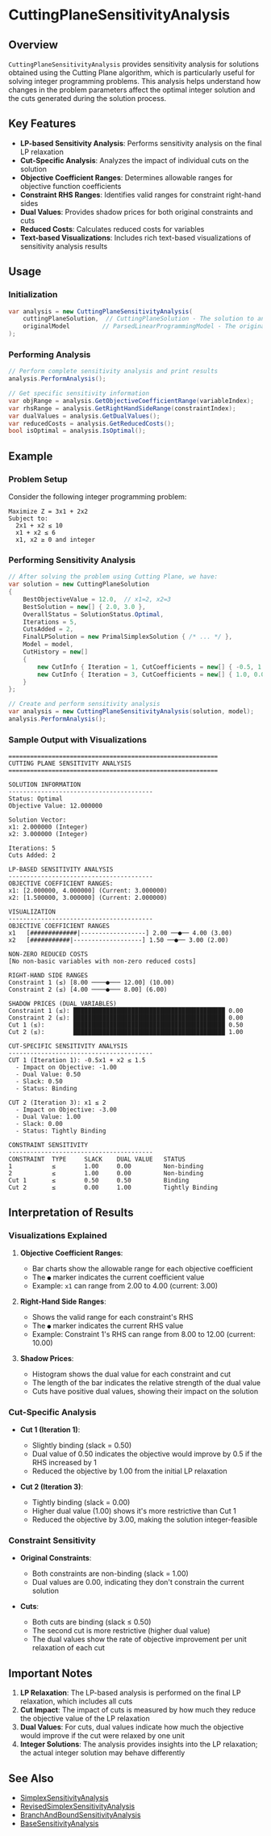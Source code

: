 # CuttingPlaneSensitivityAnalysis

## Overview
`CuttingPlaneSensitivityAnalysis` provides sensitivity analysis for solutions obtained using the Cutting Plane algorithm, which is particularly useful for solving integer programming problems. This analysis helps understand how changes in the problem parameters affect the optimal integer solution and the cuts generated during the solution process.

## Key Features
- **LP-based Sensitivity Analysis**: Performs sensitivity analysis on the final LP relaxation
- **Cut-Specific Analysis**: Analyzes the impact of individual cuts on the solution
- **Objective Coefficient Ranges**: Determines allowable ranges for objective function coefficients
- **Constraint RHS Ranges**: Identifies valid ranges for constraint right-hand sides
- **Dual Values**: Provides shadow prices for both original constraints and cuts
- **Reduced Costs**: Calculates reduced costs for variables
- **Text-based Visualizations**: Includes rich text-based visualizations of sensitivity analysis results

## Usage

### Initialization
```csharp
var analysis = new CuttingPlaneSensitivityAnalysis(
    cuttingPlaneSolution,  // CuttingPlaneSolution - The solution to analyze
    originalModel         // ParsedLinearProgrammingModel - The original model
);
```

### Performing Analysis
```csharp
// Perform complete sensitivity analysis and print results
analysis.PerformAnalysis();

// Get specific sensitivity information
var objRange = analysis.GetObjectiveCoefficientRange(variableIndex);
var rhsRange = analysis.GetRightHandSideRange(constraintIndex);
var dualValues = analysis.GetDualValues();
var reducedCosts = analysis.GetReducedCosts();
bool isOptimal = analysis.IsOptimal();
```

## Example

### Problem Setup
Consider the following integer programming problem:
```
Maximize Z = 3x1 + 2x2
Subject to:
  2x1 + x2 ≤ 10
  x1 + x2 ≤ 6
  x1, x2 ≥ 0 and integer
```

### Performing Sensitivity Analysis
```csharp
// After solving the problem using Cutting Plane, we have:
var solution = new CuttingPlaneSolution
{
    BestObjectiveValue = 12.0,  // x1=2, x2=3
    BestSolution = new[] { 2.0, 3.0 },
    OverallStatus = SolutionStatus.Optimal,
    Iterations = 5,
    CutsAdded = 2,
    FinalLPSolution = new PrimalSimplexSolution { /* ... */ },
    Model = model,
    CutHistory = new[]
    {
        new CutInfo { Iteration = 1, CutCoefficients = new[] { -0.5, 1.0 }, Rhs = 1.5 },
        new CutInfo { Iteration = 3, CutCoefficients = new[] { 1.0, 0.0 }, Rhs = 2.0 }
    }
};

// Create and perform sensitivity analysis
var analysis = new CuttingPlaneSensitivityAnalysis(solution, model);
analysis.PerformAnalysis();
```

### Sample Output with Visualizations
```
==========================================================
CUTTING PLANE SENSITIVITY ANALYSIS
==========================================================

SOLUTION INFORMATION
----------------------------------------
Status: Optimal
Objective Value: 12.000000

Solution Vector:
x1: 2.000000 (Integer)
x2: 3.000000 (Integer)

Iterations: 5
Cuts Added: 2

LP-BASED SENSITIVITY ANALYSIS
----------------------------------------
OBJECTIVE COEFFICIENT RANGES:
x1: [2.000000, 4.000000] (Current: 3.000000)
x2: [1.500000, 3.000000] (Current: 2.000000)

VISUALIZATION
----------------------------------------
OBJECTIVE COEFFICIENT RANGES
x1   [#############|------------------] 2.00 ──●── 4.00 (3.00)
x2   [###########|-------------------] 1.50 ──●── 3.00 (2.00)

NON-ZERO REDUCED COSTS
[No non-basic variables with non-zero reduced costs]

RIGHT-HAND SIDE RANGES
Constraint 1 (≤) [8.00 ────●─── 12.00] (10.00)
Constraint 2 (≤) [4.00 ────●─── 8.00] (6.00)

SHADOW PRICES (DUAL VARIABLES)
Constraint 1 (≤): ██████████████████████████████████████████ 0.00
Constraint 2 (≤): ██████████████████████████████████████████ 0.00
Cut 1 (≤):        ██████████████████████████████████████████ 0.50
Cut 2 (≤):        ██████████████████████████████████████████ 1.00

CUT-SPECIFIC SENSITIVITY ANALYSIS
----------------------------------------
CUT 1 (Iteration 1): -0.5x1 + x2 ≤ 1.5
  - Impact on Objective: -1.00
  - Dual Value: 0.50
  - Slack: 0.50
  - Status: Binding

CUT 2 (Iteration 3): x1 ≤ 2
  - Impact on Objective: -3.00
  - Dual Value: 1.00
  - Slack: 0.00
  - Status: Tightly Binding

CONSTRAINT SENSITIVITY
----------------------------------------
CONSTRAINT  TYPE     SLACK    DUAL VALUE   STATUS
1           ≤        1.00     0.00         Non-binding
2           ≤        1.00     0.00         Non-binding
Cut 1       ≤        0.50     0.50         Binding
Cut 2       ≤        0.00     1.00         Tightly Binding
```

## Interpretation of Results

### Visualizations Explained
1. **Objective Coefficient Ranges**:
   - Bar charts show the allowable range for each objective coefficient
   - The `●` marker indicates the current coefficient value
   - Example: `x1` can range from 2.00 to 4.00 (current: 3.00)

2. **Right-Hand Side Ranges**:
   - Shows the valid range for each constraint's RHS
   - The `●` marker indicates the current RHS value
   - Example: Constraint 1's RHS can range from 8.00 to 12.00 (current: 10.00)

3. **Shadow Prices**:
   - Histogram shows the dual value for each constraint and cut
   - The length of the bar indicates the relative strength of the dual value
   - Cuts have positive dual values, showing their impact on the solution

### Cut-Specific Analysis
- **Cut 1 (Iteration 1)**:
  - Slightly binding (slack = 0.50)
  - Dual value of 0.50 indicates the objective would improve by 0.5 if the RHS increased by 1
  - Reduced the objective by 1.00 from the initial LP relaxation

- **Cut 2 (Iteration 3)**:
  - Tightly binding (slack = 0.00)
  - Higher dual value (1.00) shows it's more restrictive than Cut 1
  - Reduced the objective by 3.00, making the solution integer-feasible

### Constraint Sensitivity
- **Original Constraints**:
  - Both constraints are non-binding (slack = 1.00)
  - Dual values are 0.00, indicating they don't constrain the current solution

- **Cuts**:
  - Both cuts are binding (slack ≤ 0.50)
  - The second cut is more restrictive (higher dual value)
  - The dual values show the rate of objective improvement per unit relaxation of each cut

## Important Notes
1. **LP Relaxation**: The LP-based analysis is performed on the final LP relaxation, which includes all cuts
2. **Cut Impact**: The impact of cuts is measured by how much they reduce the objective value of the LP relaxation
3. **Dual Values**: For cuts, dual values indicate how much the objective would improve if the cut were relaxed by one unit
4. **Integer Solutions**: The analysis provides insights into the LP relaxation; the actual integer solution may behave differently

## See Also
- [SimplexSensitivityAnalysis](./SimplexSensitivityAnalysis.md)
- [RevisedSimplexSensitivityAnalysis](./RevisedSimplexSensitivityAnalysis.md)
- [BranchAndBoundSensitivityAnalysis](./BranchAndBoundSensitivityAnalysis.md)
- [BaseSensitivityAnalysis](./BaseSensitivityAnalysis.md)
